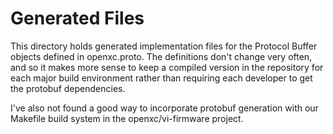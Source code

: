 Generated Files
================

This directory holds generated implementation files for the Protocol Buffer
objects defined in openxc.proto. The definitions don't change very often, and so
it makes more sense to keep a compiled version in the repository for each
major build environment rather than requiring each developer to get the protobuf
dependencies.

I've also not found a good way to incorporate protobuf generation with our
Makefile build system in the openxc/vi-firmware project.
